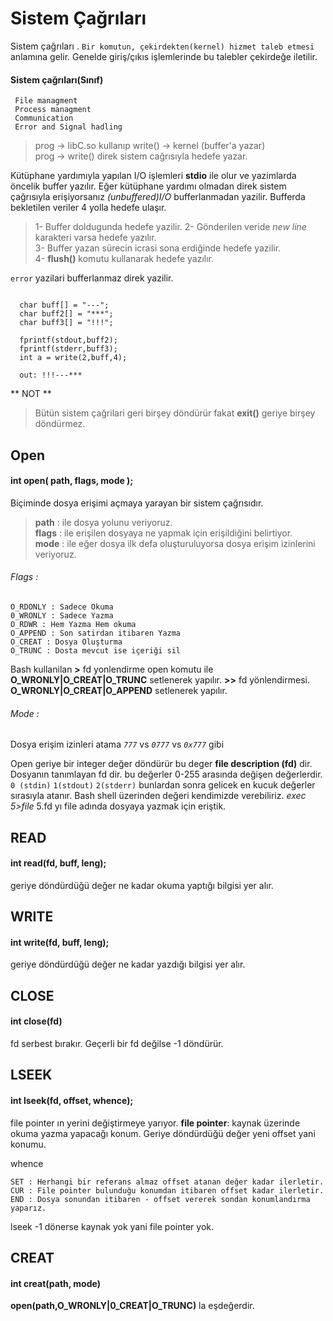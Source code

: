 # Sistem Çağrıları

Sistem çağrıları . ```Bir komutun, çekirdekten(kernel) hizmet taleb etmesi```
anlamına gelir. Genelde giriş/çıkıs işlemlerinde bu talebler çekirdeğe iletilir.

#### Sistem çağrıları(Sınıf)
```
 File managment
 Process managment
 Communication
 Error and Signal hadling
```

>prog -> libC.so kullanıp write() -> kernel (buffer'a yazar)</br>
>prog -> write() direk sistem cağrısıyla hedefe yazar.

Kütüphane yardımıyla yapılan I/O işlemleri **stdio** ile olur ve yazimlarda öncelik buffer yazılır.
Eğer kütüphane yardımı olmadan direk sistem çağrısıyla erişiyorsanız *(unbuffered)I/O* bufferlanmadan yazilir.
Bufferda bekletilen veriler 4 yolla hedefe ulaşır.
> 1- Buffer doldugunda hedefe yazilir.
> 2- Gönderilen veride *new line* karakteri varsa hedefe yazılır.</br>
> 3- Buffer yazan sürecin icrasi sona erdiğinde hedefe yazilir.</br>
> 4- **flush()** komutu kullanarak hedefe yazılır.</br>

``error`` yazilari bufferlanmaz direk yazilir.
```

  char buff[] = "---";
  char buff2[] = "***";
  char buff3[] = "!!!";

  fprintf(stdout,buff2);
  fprintf(stderr,buff3);
  int a = write(2,buff,4);

  out: !!!---***  
```

** NOT **
>Bütün sistem çağrilari geri birşey döndürür fakat **exit()** geriye birşey döndürmez.

## Open

 #### int open( path, flags, mode );
 Biçiminde dosya erişimi açmaya yarayan bir sistem çağrısıdır.


  > **path** : ile dosya yolunu veriyoruz.</br>
  > **flags** : ile erişilen dosyaya ne yapmak için erişildiğini belirtiyor. </br>
  > **mode** : ile eğer dosya ilk defa oluşturuluyorsa dosya erişim izinlerini veriyoruz.


  ###### Flags :
  ```
  O_RDONLY : Sadece Okuma
  0_WRONLY : Sadece Yazma
  O_RDWR : Hem Yazma Hem okuma
  O_APPEND : Son satirdan itibaren Yazma
  O_CREAT : Dosya Oluşturma
  O_TRUNC : Dosta mevcut ise içeriği sil
  ```
  Bash kullanilan **>** fd yonlendirme  open komutu ile
  **O_WRONLY|O_CREAT|O_TRUNC** setlenerek yapılır.
  **>>** fd yönlendirmesi.
  **O_WRONLY|O_CREAT|O_APPEND** setlenerek yapılır.

  ###### Mode :
   Dosya erişim izinleri atama *```777```* vs *```0777```* vs *```0x777```* gibi

   Open geriye bir integer değer döndürür bu deger **file description (fd)** dir. Dosyanın tanımlayan fd dir.
   bu değerler 0-255 arasında değişen değerlerdir. ```0 (stdin)``` ```1(stdout)``` ```2(stderr)```
   bunlardan sonra gelicek en kucuk değerler sırasıyla atanır. Bash shell üzerinden değeri kendimizde verebiliriz.
   *exec 5>file* 5.fd yı file adında dosyaya yazmak için eriştik.

   ## READ

   #### int read(fd, buff, leng);

   geriye döndürdüğü değer ne kadar okuma yaptığı bilgisi yer alır.

   ## WRITE
   #### int write(fd, buff, leng);

   geriye döndürdüğü değer ne kadar yazdığı bilgisi yer alır.

   ## CLOSE

   #### int close(fd)

   fd serbest bırakır. Geçerli bir fd değilse -1 döndürür.

   ## LSEEK

   #### int lseek(fd, offset, whence);

   file pointer ın yerini değiştirmeye yarıyor.
   **file pointer**: kaynak üzerinde okuma yazma yapacağı konum.
   Geriye döndürdüğü değer yeni offset yani konumu.

  whence
   ```
   SET : Herhangi bir referans almaz offset atanan değer kadar ilerletir.
   CUR : File pointer bulunduğu konumdan itibaren offset kadar ilerletir.
   END : Dosya sonundan itibaren - offset vererek sondan konumlandırma yaparız.

   ```
   lseek -1 dönerse kaynak yok yani file pointer yok.

   ## CREAT

   #### int creat(path, mode)

   **open(path,O_WRONLY|0_CREAT|O_TRUNC)** la eşdeğerdir.
